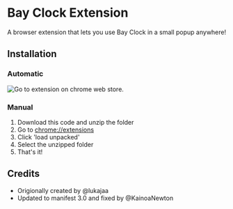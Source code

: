 # Bay Clock Extension

A browser extension that lets you use Bay Clock in a small popup anywhere!


## Installation

### Automatic
![Go to extension on chrome web store.](https://storage.googleapis.com/web-dev-uploads/image/WlD8wC6g8khYWPJUsQceQkhXSlv1/HRs9MPufa1J1h5glNhut.png)

### Manual
1. Download this code and unzip the folder
2. Go to [chrome://extensions](chrome://extensions)
3. Click 'load unpacked'
4. Select the unzipped folder 
5. That's it!

## Credits
- Origionally created by @lukajaa
- Updated to manifest 3.0 and fixed by @KainoaNewton
